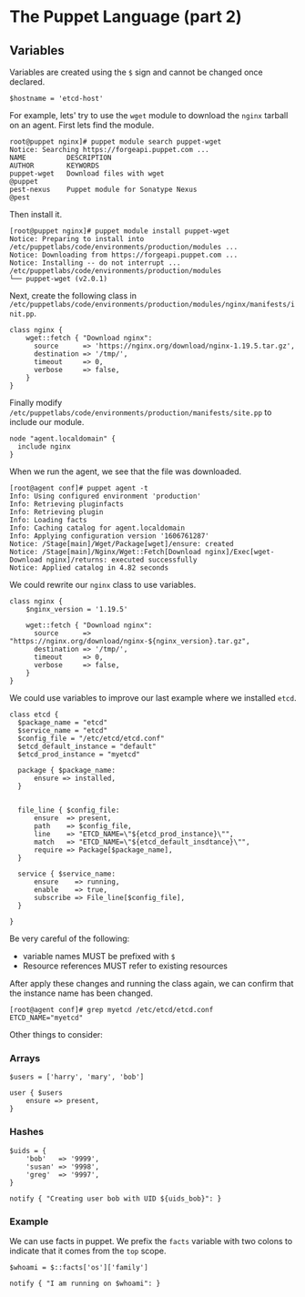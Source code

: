 # The Puppet Language (part 2)

## Variables

Variables are created using the `$` sign and cannot be changed once declared.

```
$hostname = 'etcd-host'
```

For example, lets' try to use the `wget` module to download the `nginx` tarball on an agent. First lets find the module.

```
root@puppet nginx]# puppet module search puppet-wget
Notice: Searching https://forgeapi.puppet.com ...
NAME          DESCRIPTION                                               AUTHOR        KEYWORDS
puppet-wget   Download files with wget                                  @puppet
pest-nexus    Puppet module for Sonatype Nexus                          @pest
```

Then install it.

```
[root@puppet nginx]# puppet module install puppet-wget
Notice: Preparing to install into /etc/puppetlabs/code/environments/production/modules ...
Notice: Downloading from https://forgeapi.puppet.com ...
Notice: Installing -- do not interrupt ...
/etc/puppetlabs/code/environments/production/modules
└── puppet-wget (v2.0.1)
```

Next, create the following class in `/etc/puppetlabs/code/environments/production/modules/nginx/manifests/init.pp`.

```
class nginx {
    wget::fetch { "Download nginx":
      source      => 'https://nginx.org/download/nginx-1.19.5.tar.gz',
      destination => '/tmp/',
      timeout     => 0,
      verbose     => false,
    }
}
```

Finally modify `/etc/puppetlabs/code/environments/production/manifests/site.pp` to include our module.

```
node "agent.localdomain" {
  include nginx
}
```

When we run the agent, we see that the file was downloaded.

```
[root@agent conf]# puppet agent -t
Info: Using configured environment 'production'
Info: Retrieving pluginfacts
Info: Retrieving plugin
Info: Loading facts
Info: Caching catalog for agent.localdomain
Info: Applying configuration version '1606761287'
Notice: /Stage[main]/Wget/Package[wget]/ensure: created
Notice: /Stage[main]/Nginx/Wget::Fetch[Download nginx]/Exec[wget-Download nginx]/returns: executed successfully
Notice: Applied catalog in 4.82 seconds
```

We could rewrite our `nginx` class to use variables.

```
class nginx {
    $nginx_version = '1.19.5'

    wget::fetch { "Download nginx":
      source      => "https://nginx.org/download/nginx-${nginx_version}.tar.gz",
      destination => '/tmp/',
      timeout     => 0,
      verbose     => false,
    }
}
```

We could use variables to improve our last example where we installed `etcd`.

```
class etcd {
  $package_name = "etcd"
  $service_name = "etcd"
  $config_file = "/etc/etcd/etcd.conf"
  $etcd_default_instance = "default"
  $etcd_prod_instance = "myetcd"

  package { $package_name:
      ensure => installed,
  }


  file_line { $config_file:
      ensure  => present,
      path    => $config_file,
      line    => "ETCD_NAME=\"${etcd_prod_instance}\"",
      match   => "ETCD_NAME=\"${etcd_default_insdtance}\"",
      require => Package[$package_name],
  }

  service { $service_name:
      ensure    => running,
      enable    => true,
      subscribe => File_line[$config_file],
  }

}
```

Be very careful of the following:

- variable names MUST be prefixed with `$`
- Resource references MUST refer to existing resources

After apply these changes and running the class again, we can confirm that the instance name has been changed.

```
[root@agent conf]# grep myetcd /etc/etcd/etcd.conf
ETCD_NAME="myetcd"
```

Other things to consider:

### Arrays

```
$users = ['harry', 'mary', 'bob']

user { $users 
    ensure => present,
}
```

### Hashes

```
$uids = {
    'bob'   => '9999',
    'susan' => '9998',
    'greg'  => '9997',
}

notify { "Creating user bob with UID ${uids_bob}": }
```

### Example

We can use facts in puppet. We prefix the `facts` variable with two colons to indicate that it comes from the `top` scope.

```
$whoami = $::facts['os']['family']

notify { "I am running on $whoami": }
```
